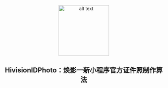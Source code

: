 <div align="center">
    <img src="https://linimages.oss-cn-beijing.aliyuncs.com/hivision_photo_logo.png" alt="alt text" width="160" height="160">
</div>

<div align="center"><h2>HivisionIDPhoto：焕影一新小程序官方证件照制作算法</h2></div>